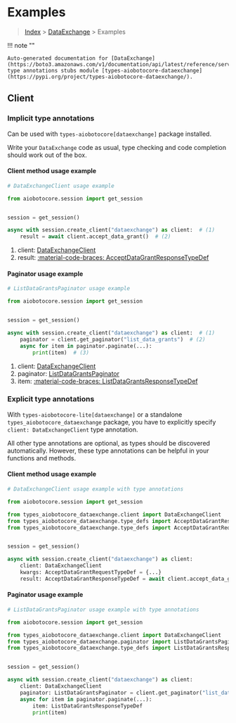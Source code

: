 # Examples

> [Index](../README.md) > [DataExchange](./README.md) > Examples

!!! note ""

    Auto-generated documentation for [DataExchange](https://boto3.amazonaws.com/v1/documentation/api/latest/reference/services/dataexchange.html#dataexchange)
    type annotations stubs module [types-aiobotocore-dataexchange](https://pypi.org/project/types-aiobotocore-dataexchange/).

## Client

### Implicit type annotations

Can be used with `types-aiobotocore[dataexchange]` package installed.

Write your `DataExchange` code as usual,
type checking and code completion should work out of the box.



#### Client method usage example

```python
# DataExchangeClient usage example

from aiobotocore.session import get_session


session = get_session()

async with session.create_client("dataexchange") as client:  # (1)
    result = await client.accept_data_grant()  # (2)
```

1. client: [DataExchangeClient](./client.md)
2. result: [:material-code-braces: AcceptDataGrantResponseTypeDef](./type_defs.md#acceptdatagrantresponsetypedef)



#### Paginator usage example

```python
# ListDataGrantsPaginator usage example

from aiobotocore.session import get_session


session = get_session()

async with session.create_client("dataexchange") as client:  # (1)
    paginator = client.get_paginator("list_data_grants")  # (2)
    async for item in paginator.paginate(...):
        print(item)  # (3)
```

1. client: [DataExchangeClient](./client.md)
2. paginator: [ListDataGrantsPaginator](./paginators.md#listdatagrantspaginator)
3. item: [:material-code-braces: ListDataGrantsResponseTypeDef](./type_defs.md#listdatagrantsresponsetypedef)




### Explicit type annotations

With `types-aiobotocore-lite[dataexchange]`
or a standalone `types_aiobotocore_dataexchange` package, you have to explicitly specify
`client: DataExchangeClient` type annotation.

All other type annotations are optional, as types should be discovered automatically.
However, these type annotations can be helpful in your functions and methods.


#### Client method usage example

```python
# DataExchangeClient usage example with type annotations

from aiobotocore.session import get_session

from types_aiobotocore_dataexchange.client import DataExchangeClient
from types_aiobotocore_dataexchange.type_defs import AcceptDataGrantResponseTypeDef
from types_aiobotocore_dataexchange.type_defs import AcceptDataGrantRequestTypeDef


session = get_session()

async with session.create_client("dataexchange") as client:
    client: DataExchangeClient
    kwargs: AcceptDataGrantRequestTypeDef = {...}
    result: AcceptDataGrantResponseTypeDef = await client.accept_data_grant(**kwargs)
```



#### Paginator usage example

```python
# ListDataGrantsPaginator usage example with type annotations

from aiobotocore.session import get_session

from types_aiobotocore_dataexchange.client import DataExchangeClient
from types_aiobotocore_dataexchange.paginator import ListDataGrantsPaginator
from types_aiobotocore_dataexchange.type_defs import ListDataGrantsResponseTypeDef


session = get_session()

async with session.create_client("dataexchange") as client:
    client: DataExchangeClient
    paginator: ListDataGrantsPaginator = client.get_paginator("list_data_grants")
    async for item in paginator.paginate(...):
        item: ListDataGrantsResponseTypeDef
        print(item)
```


